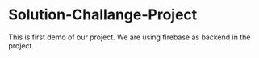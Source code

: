 # Solution-Challange-Project

This is first demo of our project. We are using firebase as backend in the project.
